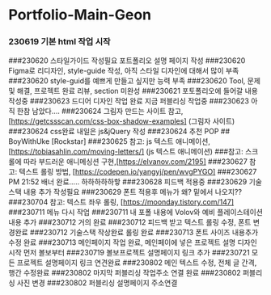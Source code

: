 # Portfolio-Main-Geon
### 230619 기본 html 작업 시작
###230620 스타일가이드 작성필요 포트폴리오 설명 페이지 작성
###230620 Figma로 리디자인, style-guide 작성, 아직 스타일 디자인에 대해서 많이 부족
###230620 style-guid를 예쁘게 만들고 싶지만 능력 부족
###230620 Tool, 문제 및 해결, 프로젝트 완료 리뷰, section 미완성
###230621 포토폴리오에 들어갈 내용 작성중
###230623 드디어 디자인 작업 완료 지금 퍼블리싱 작업중
###230623 아직 한참 남았다....
###230624 그림자 만드는 사이트 참고,  [https://getcssscan.com/css-box-shadow-examples] (그림자 사이트)
###230624 css완료 내일은 js&jQuery 작성
###230624 추천 POP ## BoyWithUke [Rockstar]
###230625 참고: js 텍스트 애니메이션, [https://tobiasahlin.com/moving-letters/]  (js 텍스트 애니메이션)
###참고: 스크롤에 따라 부드러운 애니메싱션 구현,[https://elvanov.com/2195]
###230627 참고: 텍스트 롤링 방법, [https://codepen.io/yangyj/pen/wvgPYGO]
###230627 PM 21:52 배너 완료..... 하하하하하핳
###230628 피드백 적용중
###230629 기술스택 내용 추가 작성필요
###230629 폰트 적용후 메뉴가 왜? 밑에서 나오지??
###230704  참고: 텍스트 좌우 롤링, [https://moonday.tistory.com/147]
###230711 메뉴 다시 작업
###230711 내 포폴 내용에 Volov와 예비 플레이스테이션 내용 추가
###230712 거의 완료
###230712 피드백 받고 텍스트 롤링 수정, 폰트 변경완료
###230712 기술스택 작상완료 롤링 완료
###230713 폰트 사이즈 내용추가 수정 완료
###230713 메인페이지 작업 완료, 메인페이에 넣은 프로젝트 설명 디자인 시작 먼저 볼보부터
###230719 볼보프로젝트 설명페이지 링크 추가
###230721 모든 프로젝트 설명페이지 링크 연견완료
###230802 메인 텍스트 수정, 전체 글 간격, 행간 수정완료
###230802 마지막 퍼블리싱 작업주소 연결 완료
###230802 퍼블리싱 사진 변경
###230802 퍼블리싱 설명페이지 주소연결
